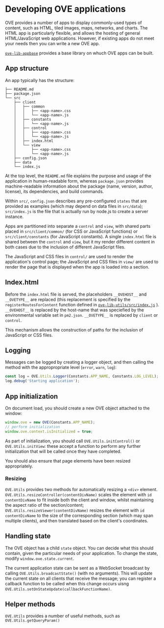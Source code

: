 #  Developing OVE applications

OVE provides a number of apps to display commonly-used types of content, such as HTML, tiled images, maps, networks, and charts.
The HTML app is particularly flexible, and allows the hosting of general HTML/JavaScript web applications.
However, if existing apps do not meet your needs then you can write a new OVE app.

[``ove-lib-appbase``](https://github.com/ove/ove/tree/master/packages/ove-lib-appbase) provides a base library on whuch OVE apps can be built.


## App structure

An app typically has the structure:

    ├── README.md
    ├── package.json
    └── src
        ├── client
        │   ├── common
        │   │   ├── <app-name>.css
        │   │   └── <app-name>.js
        │   ├── constants
        │   │   └── <app-name>.js
        │   ├── control
        │   │   ├── <app-name>.css
        │   │   └── <app-name>.js
        │   ├── index.html
        │   └── view
        │       ├── <app-name>.css
        │       └── <app-name>.js
        ├── config.json
        ├── data
        └── index.js

At the top level, the ``README.md`` file explains the purpose and usage of the application in human-readable form, whereas ``package.json`` provides machine-readable information about the package (name, version, author, license), its dependencies, and build commands.

Within ``src/``, ``config.json`` describes any pre-configured ``states`` that are provided as examples (which may depend on data files in ``src/data``); ``src/index.js`` is the file that is actually run by node.js to create a server instance.

Apps are partitioned into separate a ``control`` and ``view``, with shared parts placed in ``src/client/common/`` (for CSS or JavaScript functions) or ``src/client/constants`` (for JavaScript constants).
A single ``index.html`` file is shared between the ``control`` and ``view``, but it my render different content in both cases due to the inclusion of different JavaScript files.

The JavaScript and CSS files in ``control/``  are used to render the application's control page; the JavaScript and CSS files in ``view/`` are used to render the page that is displayed when the app is loaded into a section.


## Index.html

Before the ``index.html`` file is served, the placeholders ``__OVEHOST__`` and ``__OVETYPE__`` are replaced (this replacement is specified by the ``registerRoutesForContent`` function defined in [``ove-lib-utils/src/index.js``](https://github.com/ove/ove/blob/5661ed9447c83aaa8ecb4d767172145d876654a3/packages/ove-lib-utils/src/index.js#L125) ).
``__OVEHOST__`` is replaced by the host-name that was speciefied by the environmental variable set in ``pm2.json``.
``__OVETYPE__`` is replaced by ``client`` or ``control``.

This mechanism allows the construction of paths for the inclusion of JavaScript or CSS files.


## Logging

Messages can be logged by creating a logger object, and then calling the method with the appropropriate level (``error``, ``warn``, ``log``):

```` JavaScript
const log = OVE.Utils.Logger(Constants.APP_NAME, Constants.LOG_LEVEL);
log.debug('Starting application');
````


## App initialization

On document load, you should create a new OVE object attached to the window:

```` JavaScript
window.ove = new OVE(Constants.APP_NAME);
// perform initialization
window.ove.context.isInitialized = true;
````

As part of initialization, you should call ``OVE.Utils.initControl()`` or ``OVE.Utils.initView``: these accept a  function to perform any further initialization that will be called once they have completed.

You should also ensure that page elements have been resized appropriately.


### Resizing

``OVE.Utils`` provides two methods for automatically resizing a ``<div>`` element.
``OVE.Utils.resizeController(contentDivName)`` scales the element with ``id`` ``contentDivName``  to fit inside both the client and window, whilst maintaining the aspect ratio of the section/content; ``OVE.Utils.resizeViewer(contentDivName)`` resizes the element with ``id`` ``contentDivName`` to the size of the corresponding section (which may span multiple clients), and then translated based on the client's coordinates.


## Handling state

The OVE object has a child ``state`` object.
You can decide what this should contain, given the particular needs of your application.
To change the state, modify ``window.ove.state.current``.

The current application state can be sent as a WebSocket broadcast by calling ``OVE.Utils.broadcastState()`` (with no arguments).
This will update the current state on all clients that receive the message; you can register a callback function to be called when this change occurs uisng ``OVE.Utils.setOnStateUpdate(callbackFunctionName)``.


## Helper methods

``OVE.Utils`` provides a number of useful methods, such as ``OVE.Utils.getQueryParam()``

